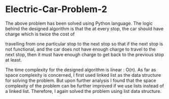# Electric-Car-Problem-2
The above problem has been solved using Python language. The logic behind the designed algorithm is that the at every stop, the car should have charge which is twice the cost of

travelling from one particular stop to the next stop so that if the next stop is not functional, and
the car does not have enough charge to travel to the next stop, then it must have enough
charge to get back to the previous stop at least.
  
    
The time complexity for the designed algorithm 
is linear : O(n). As far as space complexity is concerned, I first used linked list as the data
structure for solving the problem. But upon further analysis I found that the space complexity
of the problem can be further improved if we use lists instead of a linked list. Therefore, I
again solved the problem using list data structure.



